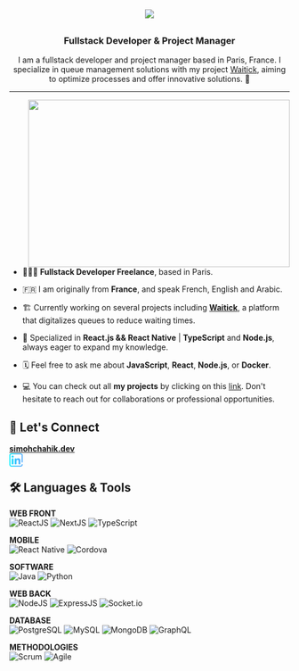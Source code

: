 <h1 align="center">
    <img src="https://readme-typing-svg.herokuapp.com/?lines=Hi+there!+👋🏽;I'm+Si+Mohamed+CHAHIK!;Nice+to+meet+you!+🙂&center=true&size=30&color=29d2a">
</h1>
<h3 align="center">Fullstack Developer & Project Manager</h3>

<p align="center">I am a fullstack developer and project manager based in Paris, France. I specialize in queue management solutions with my project <a href="https://www.waitick.fr">Waitick</a>, aiming to optimize processes and offer innovative solutions. 🚀</p>

---

<img align="right" width="470px" height="300px" src="https://media.giphy.com/media/Ah3zHH7hvsSB2/giphy.gif">

- 👨🏽‍💻   **Fullstack Developer Freelance**, based in Paris.

- 🇫🇷   I am originally from **France**, and speak French, English and Arabic.

- 🏗️   Currently working on several projects including **[Waitick](https://www.waitick.fr)**, a platform that digitalizes queues to reduce waiting times.

- 🎯   Specialized in **React.js && React Native** | **TypeScript** and **Node.js**, always eager to expand my knowledge.

- 🗓   Feel free to ask me about **JavaScript**, **React**, **Node.js**, or **Docker**.

- 💻   You can check out all **my projects** by clicking on this [link](https://github.com/MohamedChahik?tab=repositories). Don't hesitate to reach out for collaborations or professional opportunities.

<h2>📲 Let's Connect</h2>
<a href="https://simohchahik.dev">
  <strong>simohchahik.dev</strong>
</a>
<br/>
<a href="https://fr.linkedin.com/in/mohamed-chahik-522ba4171">
  <img align="left" alt="LinkedIn" height="24px" src="https://raw.githubusercontent.com/MohamedChahik/MohamedChahik/main/linkedin.png" />
</a>
<br/>

<h2>🛠 Languages & Tools</h2>
<p align="left">
  <!-- WEB FRONT -->
  <strong>WEB FRONT</strong><br/>
  <img height="35" width="50" src="https://cdn.jsdelivr.net/gh/devicons/devicon/icons/react/react-original.svg" alt="ReactJS"/>
  <img height="35" width="50" src="https://cdn.jsdelivr.net/gh/devicons/devicon/icons/nextjs/nextjs-original.svg" alt="NextJS"/>
  <img height="35" width="50" src="https://cdn.jsdelivr.net/gh/devicons/devicon/icons/typescript/typescript-plain.svg" alt="TypeScript"/>

  <!-- MOBILE -->
  <strong>MOBILE</strong><br/>
  <img height="35" width="50" src="https://cdn.jsdelivr.net/gh/devicons/devicon/icons/react/react-original.svg" alt="React Native"/>
  <img height="35" width="50" src="https://cdn.jsdelivr.net/gh/devicons/devicon/icons/apachecordova/apachecordova-original.svg" alt="Cordova"/>

  <!-- SOFTWARE -->
  <strong>SOFTWARE</strong><br/>
  <img height="35" width="50" src="https://cdn.jsdelivr.net/gh/devicons/devicon/icons/java/java-original.svg" alt="Java"/>
  <img height="35" width="50" src="https://cdn.jsdelivr.net/gh/devicons/devicon/icons/python/python-original.svg" alt="Python"/>

  <!-- WEB BACK -->
  <strong>WEB BACK</strong><br/>
  <img height="35" width="50" src="https://cdn.jsdelivr.net/gh/devicons/devicon/icons/nodejs/nodejs-original.svg" alt="NodeJS"/>
  <img height="35" width="50" src="https://cdn.jsdelivr.net/gh/devicons/devicon/icons/express/express-original.svg" alt="ExpressJS"/>
  <img height="35" width="50" src="https://cdn.jsdelivr.net/gh/devicons/devicon/icons/socketio/socketio-original.svg" alt="Socket.io"/>

  <!-- DATABASE -->
  <strong>DATABASE</strong><br/>
  <img height="35" width="50" src="https://cdn.jsdelivr.net/gh/devicons/devicon/icons/postgresql/postgresql-plain-wordmark.svg" alt="PostgreSQL"/>
  <img height="35" width="50" src="https://cdn.jsdelivr.net/gh/devicons/devicon/icons/mysql/mysql-original.svg" alt="MySQL"/>
  <img height="35" width="50" src="https://cdn.jsdelivr.net/gh/devicons/devicon/icons/mongodb/mongodb-original.svg" alt="MongoDB"/>
  <img height="35" width="50" src="https://cdn.jsdelivr.net/gh/devicons/devicon/icons/graphql/graphql-plain.svg" alt="GraphQL"/>

  <!-- METHODOLOGIES -->
  <strong>METHODOLOGIES</strong><br/>
  <img height="35" width="50" src="https://cdn.jsdelivr.net/gh/devicons/devicon/icons/scrum/scrum-original.svg" alt="Scrum"/>
  <img height="35" width="50" src="https://cdn.jsdelivr.net/gh/devicons/devicon/icons/agile/agile-original.svg" alt="Agile"/>
</p>


</br>
